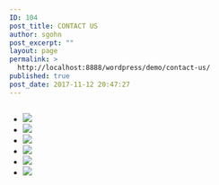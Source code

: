 ```yaml
---
ID: 104
post_title: CONTACT US
author: sgohn
post_excerpt: ""
layout: page
permalink: >
  http://localhost:8888/wordpress/demo/contact-us/
published: true
post_date: 2017-11-12 20:47:27
---
```

<head>
<meta charset="utf-8">

<meta name="viewport" content="width=device-width, initial-scale=1.0">
<title>Foundation 5</title>

<link rel="stylesheet" href="https://cdnjs.cloudflare.com/ajax/libs/foundation/5.5.3/css/normalize.min.css">
<link rel="stylesheet" href="https://cdnjs.cloudflare.com/ajax/libs/foundation/5.5.3/css/foundation.min.css">
<link href='https://cdnjs.cloudflare.com/ajax/libs/foundicons/3.0.0/foundation-icons.css' rel='stylesheet' type='text/css'>

<script src="https://cdnjs.cloudflare.com/ajax/libs/modernizr/2.8.3/modernizr.min.js"></script>
</head>
<body>

<div class="large-12 columns">

<ul class="clearing-thumbs small-block-grid-1 medium-block-grid-2 large-block-grid-4" data-clearing>
<li>
<a href="https://placehold.it/300x300&text=[img]"><img data-caption="caption here..." src="https://placehold.it/300x300&text=[img]"></a>
</li>
<li>
<a href="https://placehold.it/300x300&text=[img]"><img data-caption="caption 2 here..." src="https://placehold.it/300x300&text=[img]"></a>
</li>
<li>
<a href="https://placehold.it/800x500&text=[img]"><img data-caption="caption 3 here..." src="https://placehold.it/800x500&text=[img]"></a>
</li>
<li>
<a href="https://placehold.it/800x500&text=[img]"><img data-caption="caption 4 here..." src="https://placehold.it/800x500&text=[img]"></a>
</li>
<li>
<a href="https://placehold.it/800x500&text=[img]"><img data-caption="caption 5 here..." src="https://placehold.it/800x500&text=[img]"></a>
</li>
<li>
<a href="https://placehold.it/800x500&text=[img]"><img data-caption="caption 6 here..." src="https://placehold.it/800x500&text=[img]"></a>
</li>
</ul>
</div>
</div>

<script src="https://code.jquery.com/jquery-2.1.4.min.js"></script>
<script src="https://cdnjs.cloudflare.com/ajax/libs/foundation/5.5.3/js/foundation.min.js"></script>
<script>
      $(document).foundation();
    </script>
</body>